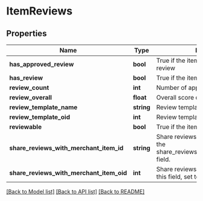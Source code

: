 # ItemReviews

## Properties
Name | Type | Description | Notes
------------ | ------------- | ------------- | -------------
**has_approved_review** | **bool** | True if the item has an approved review | [optional] 
**has_review** | **bool** | True if the item has a review | [optional] 
**review_count** | **int** | Number of approved reviews | [optional] 
**review_overall** | **float** | Overall score of reviews | [optional] 
**review_template_name** | **string** | Review template name | [optional] 
**review_template_oid** | **int** | Review template object identifier | [optional] 
**reviewable** | **bool** | True if the item is reviewable | [optional] 
**share_reviews_with_merchant_item_id** | **string** | Share reviews with item id.  To set, use the share_reviews_with_merchant_item_oid field. | [optional] 
**share_reviews_with_merchant_item_oid** | **int** | Share reviews with item oid.  To null out this field, set teh value to zero. | [optional] 

[[Back to Model list]](../README.md#documentation-for-models) [[Back to API list]](../README.md#documentation-for-api-endpoints) [[Back to README]](../README.md)



